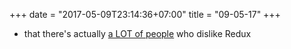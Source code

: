 +++
date = "2017-05-09T23:14:36+07:00"
title = "09-05-17"
+++

* that there's actually [a LOT of people](https://news.ycombinator.com/item?id=14273549) who dislike Redux

